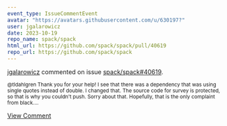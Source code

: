 ```yaml
---
event_type: IssueCommentEvent
avatar: "https://avatars.githubusercontent.com/u/630197?"
user: jgalarowicz
date: 2023-10-19
repo_name: spack/spack
html_url: https://github.com/spack/spack/pull/40619
repo_url: https://github.com/spack/spack
---
```


<a href='https://github.com/jgalarowicz' target='_blank'>jgalarowicz</a> commented on issue <a href='https://github.com/spack/spack/pull/40619' target='_blank'>spack/spack#40619</a>.

<small>@tldahlgren Thank you for your help!   I see that there was a dependency that was using single quotes instead of double.  I changed that.   The source code for survey is protected, so that is why you couldn't push.  Sorry about that.   Hopefully, that is the only complaint from black....</small>

<a href='https://github.com/spack/spack/pull/40619' target='_blank'>View Comment</a>